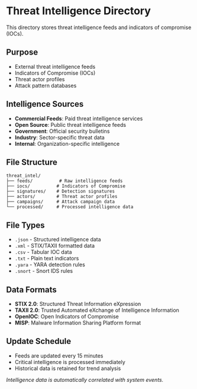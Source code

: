 # Threat Intelligence Directory

This directory stores threat intelligence feeds and indicators of compromise (IOCs).

## Purpose
- External threat intelligence feeds
- Indicators of Compromise (IOCs)
- Threat actor profiles
- Attack pattern databases

## Intelligence Sources
- **Commercial Feeds**: Paid threat intelligence services
- **Open Source**: Public threat intelligence feeds
- **Government**: Official security bulletins
- **Industry**: Sector-specific threat data
- **Internal**: Organization-specific intelligence

## File Structure
```
threat_intel/
├── feeds/          # Raw intelligence feeds
├── iocs/          # Indicators of Compromise
├── signatures/    # Detection signatures
├── actors/        # Threat actor profiles
├── campaigns/     # Attack campaign data
└── processed/     # Processed intelligence data
```

## File Types
- `.json` - Structured intelligence data
- `.xml` - STIX/TAXII formatted data
- `.csv` - Tabular IOC data
- `.txt` - Plain text indicators
- `.yara` - YARA detection rules
- `.snort` - Snort IDS rules

## Data Formats
- **STIX 2.0**: Structured Threat Information eXpression
- **TAXII 2.0**: Trusted Automated eXchange of Intelligence Information
- **OpenIOC**: Open Indicators of Compromise
- **MISP**: Malware Information Sharing Platform format

## Update Schedule
- Feeds are updated every 15 minutes
- Critical intelligence is processed immediately
- Historical data is retained for trend analysis

*Intelligence data is automatically correlated with system events.*
